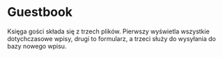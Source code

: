 # Guestbook

Księga gości składa się z trzech plików. 
Pierwszy wyświetla wszystkie dotychczasowe wpisy, 
drugi to formularz, 
a trzeci służy do wysyłania do bazy nowego wpisu.
